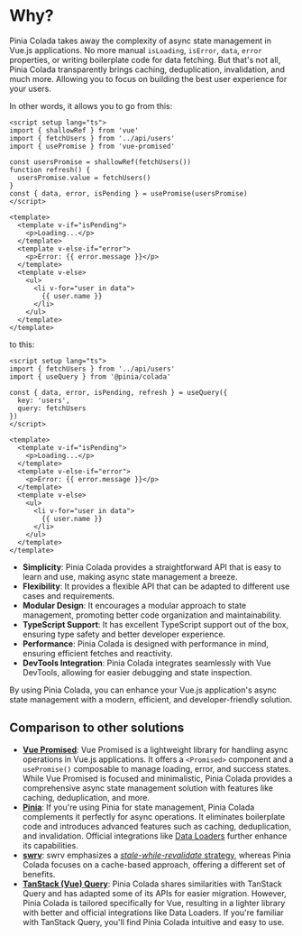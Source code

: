 # Why?

Pinia Colada takes away the complexity of async state management in Vue.js applications. No more manual `isLoading`, `isError`, `data`, `error` properties, or writing boilerplate code for data fetching. But that's not all, Pinia Colada transparently brings caching, deduplication, invalidation, and much more. Allowing you to focus on building the best user experience for your users.

In other words, it allows you to go from this:

```vue{2-10}
<script setup lang="ts">
import { shallowRef } from 'vue'
import { fetchUsers } from '../api/users'
import { usePromise } from 'vue-promised'

const usersPromise = shallowRef(fetchUsers())
function refresh() {
  usersPromise.value = fetchUsers()
}
const { data, error, isPending } = usePromise(usersPromise)
</script>

<template>
  <template v-if="isPending">
    <p>Loading...</p>
  </template>
  <template v-else-if="error">
    <p>Error: {{ error.message }}</p>
  </template>
  <template v-else>
    <ul>
      <li v-for="user in data">
        {{ user.name }}
      </li>
    </ul>
  </template>
</template>
```

to this:

```vue{2-8}
<script setup lang="ts">
import { fetchUsers } from '../api/users'
import { useQuery } from '@pinia/colada'

const { data, error, isPending, refresh } = useQuery({
  key: 'users',
  query: fetchUsers
})
</script>

<template>
  <template v-if="isPending">
    <p>Loading...</p>
  </template>
  <template v-else-if="error">
    <p>Error: {{ error.message }}</p>
  </template>
  <template v-else>
    <ul>
      <li v-for="user in data">
        {{ user.name }}
      </li>
    </ul>
  </template>
</template>
```

- **Simplicity**: Pinia Colada provides a straightforward API that is easy to learn and use, making async state management a breeze.
- **Flexibility**: It provides a flexible API that can be adapted to different use cases and requirements.
- **Modular Design**: It encourages a modular approach to state management, promoting better code organization and maintainability.
- **TypeScript Support**: It has excellent TypeScript support out of the box, ensuring type safety and better developer experience.
- **Performance**: Pinia Colada is designed with performance in mind, ensuring efficient fetches and reactivity.
- **DevTools Integration**: Pinia Colada integrates seamlessly with Vue DevTools, allowing for easier debugging and state inspection.

By using Pinia Colada, you can enhance your Vue.js application's async state management with a modern, efficient, and developer-friendly solution.

## Comparison to other solutions

- [**Vue Promised**](https://github.com/posva/vue-promised): Vue Promised is a lightweight library for handling async operations in Vue.js applications. It offers a `<Promised>` component and a `usePromise()` composable to manage loading, error, and success states. While Vue Promised is focused and minimalistic, Pinia Colada provides a comprehensive async state management solution with features like caching, deduplication, and more.
- [**Pinia**](https://pinia.vuejs.org): If you're using Pinia for state management, Pinia Colada complements it perfectly for async operations. It eliminates boilerplate code and introduces advanced features such as caching, deduplication, and invalidation. Official integrations like [Data Loaders](https://uvr.esm.is/data-loaders/) further enhance its capabilities.
- [**swrv**](https://github.com/Kong/swrv): swrv emphasizes a [_stale-while-revalidate_ strategy](https://datatracker.ietf.org/doc/html/rfc5861), whereas Pinia Colada focuses on a cache-based approach, offering a different set of benefits.
- [**TanStack (Vue) Query**](https://tanstack.com/query/latest/docs/framework/vue/overview): Pinia Colada shares similarities with TanStack Query and has adapted some of its APIs for easier migration. However, Pinia Colada is tailored specifically for Vue, resulting in a lighter library with better and official integrations like Data Loaders. If you're familiar with TanStack Query, you'll find Pinia Colada intuitive and easy to use.
